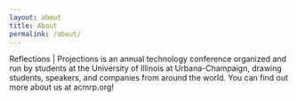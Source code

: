 ```yaml
---
layout: about
title: About
permalink: /about/
---
```


Reflections &#124; Projections is an annual technology conference organized and run by students at the University of Illinois at Urbana-Champaign, drawing students, speakers, and companies from around the world. You can find out more about us at acmrp.org!